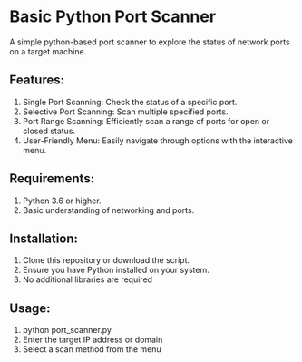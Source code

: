# Basic Python Port Scanner

A simple python-based port scanner to explore the status of network ports on a target machine.

## Features:
1. Single Port Scanning: Check the status of a specific port.
2. Selective Port Scanning: Scan multiple specified ports.
3. Port Range Scanning: Efficiently scan a range of ports for open or closed status.
4. User-Friendly Menu: Easily navigate through options with the interactive menu.

## Requirements:
1. Python 3.6 or higher.
2. Basic understanding of networking and ports.

## Installation:
1. Clone this repository or download the script.
2. Ensure you have Python installed on your system.
3. No additional libraries are required

## Usage:
1. python port_scanner.py
2. Enter the target IP address or domain
3. Select a scan method from the menu